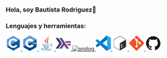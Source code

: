 ### Hola, soy Bautista Rodriguez👋


<h3 align="left">Lenguajes y herramientas:</h3>
<p align="left"> 
  <a href="" target="_blank" rel="noreferrer"> 
    <img src="https://github.com/devicons/devicon/blob/master/icons/c/c-original.svg" alt="c" width="40" height="40"/> 
  </a> 
  <a href="" target="_blank" rel="noreferrer"> 
    <img src="https://github.com/devicons/devicon/blob/master/icons/cplusplus/cplusplus-original.svg" alt="cplusplus" width="40" height="40"/> 
  </a> 
  <a href="" target="_blank" rel="noreferrer"> 
    <img src="https://github.com/devicons/devicon/blob/master/icons/java/java-original.svg" alt="java" width="40" height="40"/> 
  </a> 
  <a href ="" target="_blank" rel="noreferrer"> 
    <img src="https://github.com/devicons/devicon/blob/master/icons/haskell/haskell-original.svg" alt="haskell" width="40" height="40"/> 
  </a> 
  <a href="" target="_blank" rel="noreferrer"> 
    <img src="https://www.svgrepo.com/show/374005/prolog.svg" alt="prolog" width="40" height="40"/> 
  </a> 
  <a href="" target="_blank" rel="noreferrer"> 
    <img src="https://github.com/devicons/devicon/blob/master/icons/vscode/vscode-original.svg" alt="vscode" width="40" height="40"/> 
  </a> 
  <a href="" target="_blank" rel="noreferrer"> 
    <img src="https://github.com/devicons/devicon/blob/master/icons/bash/bash-original.svg" alt="bash" width="40" height="40"/> 
  </a> 
  <a href="" target="_blank" rel="noreferrer"> 
    <img src="https://github.com/devicons/devicon/blob/master/icons/git/git-original.svg" alt="git" width="40" height="40"/> 
  </a> 
  <a href="" target="_blank" rel="noreferrer"> 
    <img src="https://github.com/devicons/devicon/blob/master/icons/github/github-original.svg" alt="github" width="40" height="40"/> 
  </a> 
</p>
